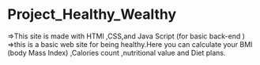 # Project_Healthy_Wealthy
=>This site is made with HTMl ,CSS,and Java Script (for basic back-end )
=>this is a basic web site  for being healthy.Here you can calculate your
  BMI (body Mass Index) ,Calories count ,nutritional value and  Diet plans.
